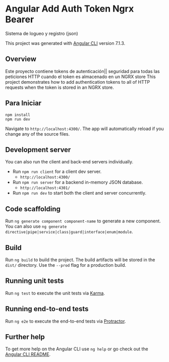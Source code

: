# Angular Add Auth Token Ngrx Bearer
Sistema de logueo y registro (json)

This project was generated with [Angular CLI](https://github.com/angular/angular-cli) version 7.1.3.

## Overview
Este proyecto contiene tokens de autenticación|| seguridad para todas las peticiones HTTP cuando el token es almacenado en un NGRX store 
This project demonstrates how to add authentication tokens to all of HTTP requests when the token is stored in an NGRX store.

## Para Iniciar

```
npm install
npm run dev
```

Navigate to `http://localhost:4300/`. The app will automatically reload if you change any of the source files.

## Development server

You can also run the client and back-end servers individually.

* Run `npm run client` for a client dev server. 
    * `http://localhost:4300/`
* Run `npm run server` for a backend in-memory JSON database.
    * `http://localhost:4301/`
* Run `npm run dev` to start both the client and server concurrently.


## Code scaffolding

Run `ng generate component component-name` to generate a new component. You can also use `ng generate directive|pipe|service|class|guard|interface|enum|module`.

## Build

Run `ng build` to build the project. The build artifacts will be stored in the `dist/` directory. Use the `--prod` flag for a production build.

## Running unit tests

Run `ng test` to execute the unit tests via [Karma](https://karma-runner.github.io).

## Running end-to-end tests

Run `ng e2e` to execute the end-to-end tests via [Protractor](http://www.protractortest.org/).

## Further help

To get more help on the Angular CLI use `ng help` or go check out the [Angular CLI README](https://github.com/angular/angular-cli/blob/master/README.md).
